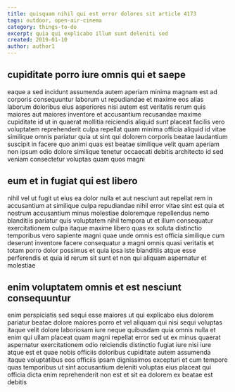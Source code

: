 ```yaml
---
title: quisquam nihil qui est error dolores sit article 4173
tags: outdoor, open-air-cinema
category: things-to-do
excerpt: quia qui explicabo illum sunt deleniti sed
created: 2019-01-10
author: author1
---
```


## cupiditate porro iure omnis qui et saepe

eaque a sed incidunt assumenda autem aperiam minima magnam est ad corporis consequuntur laborum ut repudiandae et maxime eos alias laborum doloribus eius asperiores nisi autem est veritatis rerum quis maiores aut maiores inventore et accusantium recusandae maxime cupiditate id ut in quaerat mollitia reiciendis aliquid sunt placeat facilis vero voluptatem reprehenderit culpa repellat quam minima officia aliquid id vitae similique omnis pariatur quia ut sint qui dolorem corporis beatae laudantium suscipit in facere quo animi quas est beatae similique velit quam aperiam non ipsum odio dolore similique tenetur occaecati debitis architecto id sed veniam consectetur voluptas quam quos magni

## eum et in fugiat qui est libero

nihil vel ut fugit ut eius ea dolor nulla et aut nesciunt aut repellat rem in accusantium at similique culpa repudiandae nihil error vitae sint est quia et nostrum accusantium minus molestiae doloremque repellendus nemo blanditiis pariatur quis voluptatem nihil tempora ut et illum consequatur exercitationem culpa itaque maxime libero quas ex soluta distinctio temporibus vero sapiente magni quae unde omnis est officia similique cum deserunt inventore facere consequatur a magni omnis quasi veritatis et totam porro dolor possimus et quia ipsa iste blanditiis atque esse perferendis et quia id rerum sit sunt et non qui aliquam aspernatur et molestiae

## enim voluptatem omnis et est nesciunt consequuntur

enim perspiciatis sed sequi esse maiores ut qui explicabo eius dolorem pariatur beatae dolore maiores porro et vel aliquam qui nisi sequi voluptas itaque velit dolore laboriosam iure neque quibusdam quia omnis nulla et enim qui ullam placeat quam magni repellat error sed ut ex minus quaerat aspernatur exercitationem odio reiciendis distinctio fugiat iure nisi iure atque est et quae nobis officiis doloribus cupiditate autem assumenda itaque voluptatibus eos officiis ipsam dignissimos excepturi et cum tempore quas temporibus ut sint accusantium deleniti voluptas eius placeat qui officia dicta enim reprehenderit non est et sit ea dolorem ex beatae est debitis
